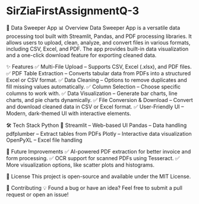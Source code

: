 # SirZiaFirstAssignmentQ-3
🚀 Data Sweeper App 📊
Overview
Data Sweeper App is a versatile data processing tool built with Streamlit, Pandas, and PDF processing libraries. It allows users to upload, clean, analyze, and convert files in various formats, including CSV, Excel, and PDF. The app provides built-in data visualization and a one-click download feature for exporting cleaned data.

✨ Features
✅ Multi-File Upload – Supports CSV, Excel (.xlsx), and PDF files.
✅ PDF Table Extraction – Converts tabular data from PDFs into a structured Excel or CSV format.
✅ Data Cleaning – Options to remove duplicates and fill missing values automatically.
✅ Column Selection – Choose specific columns to work with.
✅ Data Visualization – Generate bar charts, line charts, and pie charts dynamically.
✅ File Conversion & Download – Convert and download cleaned data in CSV or Excel format.
✅ User-Friendly UI – Modern, dark-themed UI with interactive elements.

🛠️ Tech Stack
Python 🐍
Streamlit – Web-based UI
Pandas – Data handling
pdfplumber – Extract tables from PDFs
Plotly – Interactive data visualization
OpenPyXL – Excel file handling

🔄 Future Improvements
✅ AI-powered PDF extraction for better invoice and form processing.
✅ OCR support for scanned PDFs using Tesseract.
✅ More visualization options, like scatter plots and histograms.

📄 License
This project is open-source and available under the MIT License.

🤝 Contributing
💡 Found a bug or have an idea? Feel free to submit a pull request or open an issue!
